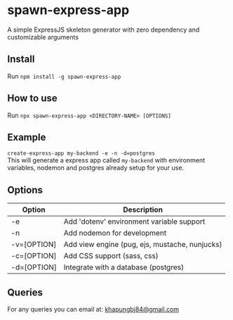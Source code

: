 # spawn-express-app

A simple ExpressJS skeleton generator with zero dependency and customizable arguments

## Install

Run `npm install -g spawn-express-app`

## How to use

Run `npx spawn-express-app <DIRECTORY-NAME> [OPTIONS]`

## Example

`create-express-app my-backend -e -n -d=postgres` <br>
This will generate a express app called `my-backend` with environment variables, nodemon and postgres already setup for your use.

## Options

| Option      | Description                                    |
| ----------- | ---------------------------------------------- |
| -e          | Add 'dotenv' environment variable support      |
| -n          | Add nodemon for development                    |
| -v=[OPTION] | Add view engine (pug, ejs, mustache, nunjucks) |
| -c=[OPTION] | Add CSS support (sass, css)                    |
| -d=[OPTION] | Integrate with a database (postgres)           |

## Queries

For any queries you can email at: khapungbj84@gmail.com
